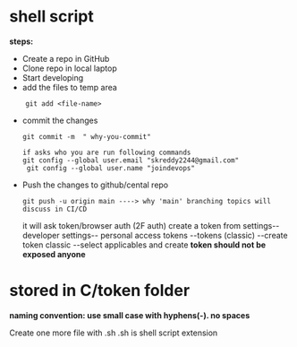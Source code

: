 # shell script

**steps:**

* Create a repo in GitHub
* Clone repo in local laptop
* Start developing
* add the files to temp area
```
    git add <file-name>
```
* commit the changes
    ```
    git commit -m  " why-you-commit"

    if asks who you are run following commands
    git config --global user.email "skreddy2244@gmail.com"
     git config --global user.name "joindevops"

    ```
* Push the changes to github/cental repo
    ```
    git push -u origin main ----> why 'main' branching topics will discuss in CI/CD
    ```
    it will ask token/browser auth (2F auth) 
        create a token from settings--developer settings-- personal access tokens --tokens (classic) --create token classic --select applicables and create
        **token should not be exposed anyone**

# stored in C/token folder

**naming convention: use small case with hyphens(-). no spaces**

Create one more file with .sh
.sh is shell script extension




